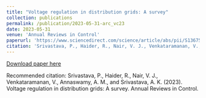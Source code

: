 ```yaml
---
title: "Voltage regulation in distribution grids: A survey"
collection: publications
permalink: /publication/2023-05-31-arc_vc23
date: 2023-05-31
venue: 'Annual Reviews in Control'
paperurl: 'https://www.sciencedirect.com/science/article/abs/pii/S1367578823000123'
citation: 'Srivastava, P., Haider, R., Nair, V. J., Venkataramanan, V., Annaswamy, A. M., and Srivastava, A. K. (2023). Voltage regulation in distribution grids: A survey. Annual Reviews in Control.'
---
```


<a href='https://www.sciencedirect.com/science/article/abs/pii/S1367578823000123'>Download paper here</a>

Recommended citation: Srivastava, P., Haider, R., Nair, V. J., Venkataramanan, V., Annaswamy, A. M., and Srivastava, A. K. (2023). Voltage regulation in distribution grids: A survey. Annual Reviews in Control.